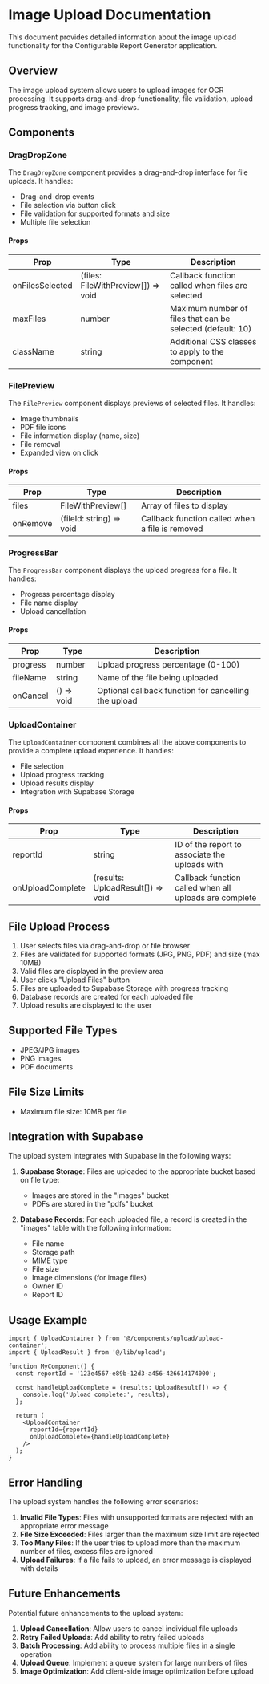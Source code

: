 # Image Upload Documentation

This document provides detailed information about the image upload functionality for the Configurable Report Generator application.

## Overview

The image upload system allows users to upload images for OCR processing. It supports drag-and-drop functionality, file validation, upload progress tracking, and image previews.

## Components

### DragDropZone

The `DragDropZone` component provides a drag-and-drop interface for file uploads. It handles:

- Drag-and-drop events
- File selection via button click
- File validation for supported formats and size
- Multiple file selection

#### Props

| Prop | Type | Description |
|------|------|-------------|
| onFilesSelected | (files: FileWithPreview[]) => void | Callback function called when files are selected |
| maxFiles | number | Maximum number of files that can be selected (default: 10) |
| className | string | Additional CSS classes to apply to the component |

### FilePreview

The `FilePreview` component displays previews of selected files. It handles:

- Image thumbnails
- PDF file icons
- File information display (name, size)
- File removal
- Expanded view on click

#### Props

| Prop | Type | Description |
|------|------|-------------|
| files | FileWithPreview[] | Array of files to display |
| onRemove | (fileId: string) => void | Callback function called when a file is removed |

### ProgressBar

The `ProgressBar` component displays the upload progress for a file. It handles:

- Progress percentage display
- File name display
- Upload cancellation

#### Props

| Prop | Type | Description |
|------|------|-------------|
| progress | number | Upload progress percentage (0-100) |
| fileName | string | Name of the file being uploaded |
| onCancel | () => void | Optional callback function for cancelling the upload |

### UploadContainer

The `UploadContainer` component combines all the above components to provide a complete upload experience. It handles:

- File selection
- Upload progress tracking
- Upload results display
- Integration with Supabase Storage

#### Props

| Prop | Type | Description |
|------|------|-------------|
| reportId | string | ID of the report to associate the uploads with |
| onUploadComplete | (results: UploadResult[]) => void | Callback function called when all uploads are complete |

## File Upload Process

1. User selects files via drag-and-drop or file browser
2. Files are validated for supported formats (JPG, PNG, PDF) and size (max 10MB)
3. Valid files are displayed in the preview area
4. User clicks "Upload Files" button
5. Files are uploaded to Supabase Storage with progress tracking
6. Database records are created for each uploaded file
7. Upload results are displayed to the user

## Supported File Types

- JPEG/JPG images
- PNG images
- PDF documents

## File Size Limits

- Maximum file size: 10MB per file

## Integration with Supabase

The upload system integrates with Supabase in the following ways:

1. **Supabase Storage**: Files are uploaded to the appropriate bucket based on file type:
   - Images are stored in the "images" bucket
   - PDFs are stored in the "pdfs" bucket

2. **Database Records**: For each uploaded file, a record is created in the "images" table with the following information:
   - File name
   - Storage path
   - MIME type
   - File size
   - Image dimensions (for image files)
   - Owner ID
   - Report ID

## Usage Example

```tsx
import { UploadContainer } from '@/components/upload/upload-container';
import { UploadResult } from '@/lib/upload';

function MyComponent() {
  const reportId = '123e4567-e89b-12d3-a456-426614174000';
  
  const handleUploadComplete = (results: UploadResult[]) => {
    console.log('Upload complete:', results);
  };
  
  return (
    <UploadContainer
      reportId={reportId}
      onUploadComplete={handleUploadComplete}
    />
  );
}
```

## Error Handling

The upload system handles the following error scenarios:

1. **Invalid File Types**: Files with unsupported formats are rejected with an appropriate error message
2. **File Size Exceeded**: Files larger than the maximum size limit are rejected
3. **Too Many Files**: If the user tries to upload more than the maximum number of files, excess files are ignored
4. **Upload Failures**: If a file fails to upload, an error message is displayed with details

## Future Enhancements

Potential future enhancements to the upload system:

1. **Upload Cancellation**: Allow users to cancel individual file uploads
2. **Retry Failed Uploads**: Add ability to retry failed uploads
3. **Batch Processing**: Add ability to process multiple files in a single operation
4. **Upload Queue**: Implement a queue system for large numbers of files
5. **Image Optimization**: Add client-side image optimization before upload
